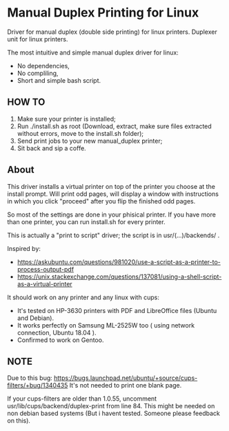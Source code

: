 # Manual Duplex Printing for Linux
Driver for manual duplex (double side printing) for linux printers. Duplexer unit for linux printers.

The most intuitive and simple manual duplex driver for linux:
- No dependencies,
- No compliling,
- Short and simple bash script.

## HOW TO
1. Make sure your printer is installed;
2. Run ./install.sh as root (Download, extract, make sure files extracted without errors, move to the install.sh folder);
3. Send print jobs to your new manual_duplex printer;
4. Sit back and sip a coffe.


## About
This driver installs a virtual printer on top of the printer you choose at the install prompt.
Will print odd pages, will display a window with instructions in which you click "proceed" after you flip the finished odd pages.

So most of the settings are done in your phisical printer.
If you have more than one printer, you can run install.sh for every printer.

This is actually a "print to script" driver; the script is in usr/(...)/backends/ .

Inspired by:
- https://askubuntu.com/questions/981020/use-a-script-as-a-printer-to-process-output-pdf
- https://unix.stackexchange.com/questions/137081/using-a-shell-script-as-a-virtual-printer

It should work on any printer and any linux with cups:
- It's tested on HP-3630 printers with PDF and LibreOffice files (Ubuntu and Debian). 
- It works perfectly on Samsung ML-2525W too ( using network connection, Ubuntu 18.04 ).
- Confirmed to work on Gentoo.



## NOTE
Due to this bug:
https://bugs.launchpad.net/ubuntu/+source/cups-filters/+bug/1340435
 It's not needed to print one blank page.

If your cups-filters are older than 1.0.55, uncomment usr/lib/cups/backend/duplex-print from line 84.
This might be needed on non debian based systems (But i havent tested. Someone please feedback on this).
